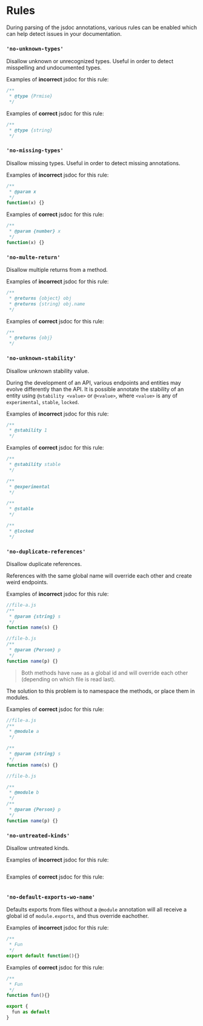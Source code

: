 # Rules

During parsing of the jsdoc annotations, various rules can be enabled which can help detect issues in your documentation.

### `'no-unknown-types'`

Disallow unknown or unrecognized types. Useful in order to detect misspelling and undocumented types.

Examples of **incorrect** jsdoc for this rule:

```js
/**
 * @type {Prmise}
 */
```

Examples of **correct** jsdoc for this rule:

```js
/**
 * @type {string}
 */
```

### `'no-missing-types'`

Disallow missing types. Useful in order to detect missing annotations.

Examples of **incorrect** jsdoc for this rule:

```js
/**
 * @param x
 */
function(x) {}
```

Examples of **correct** jsdoc for this rule:

```js
/**
 * @param {number} x
 */
function(x) {}
```

### `'no-multe-return'`

Disallow multiple returns from a method.

Examples of **incorrect** jsdoc for this rule:

```js
/**
 * @returns {object} obj
 * @returns {string} obj.name
 */
```

Examples of **correct** jsdoc for this rule:

```js
/**
 * @returns {obj}
 */
```

### `'no-unknown-stability'`

Disallow unknown stability value.

During the development of an API, various endpoints and entities may evolve differently than the API. It is possible annotate the stability of an entity using `@stability <value>` or `@<value>`, where `<value>` is any of `experimental`, `stable`, `locked`.

Examples of **incorrect** jsdoc for this rule:

```js
/**
 * @stability 1
 */
```

Examples of **correct** jsdoc for this rule:

```js
/**
 * @stability stable
 */

/**
 * @experimental
 */

/**
 * @stable
 */

/**
 * @locked
 */
```

### `'no-duplicate-references'`

Disallow duplicate references.

References with the same global name will override each other and create weird endpoints.

Examples of **incorrect** jsdoc for this rule:

```js
//file-a.js
/**
 * @param {string} s
 */
function name(s) {}

//file-b.js
/**
 * @param {Person} p
 */
function name(p) {}
```

> Both methods have `name` as a global id and will override each other (depending on which file is read last).

The solution to this problem is to namespace the methods, or place them in modules.

Examples of **correct** jsdoc for this rule:

```js
//file-a.js
/**
 * @module a
 */

/**
 * @param {string} s
 */
function name(s) {}

//file-b.js

/**
 * @module b
 */
/**
 * @param {Person} p
 */
function name(p) {}
```

### `'no-untreated-kinds'`

Disallow untreated kinds.

Examples of **incorrect** jsdoc for this rule:

```js

```

Examples of **correct** jsdoc for this rule:

```js

```

### `'no-default-exports-wo-name'`

Defaults exports from files without a `@module` annotation will all receive a global id of `module.exports`, and thus override eachother.

Examples of **incorrect** jsdoc for this rule:

```js
/**
 * Fun
 */
export default function(){}
```

Examples of **correct** jsdoc for this rule:

```js
/**
 * Fun
 */
function fun(){}

export {
  fun as default
}
```
